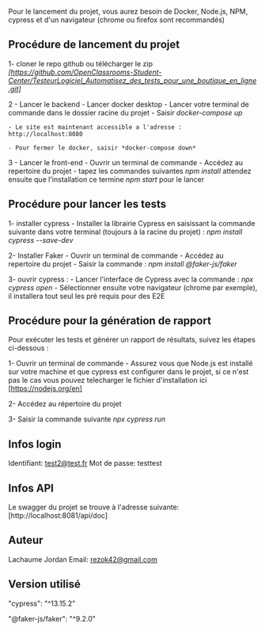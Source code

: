 Pour le lancement du projet, vous aurez besoin de Docker, Node.js, NPM, cypress et d'un navigateur (chrome ou firefox sont recommandés)

## Procédure de lancement du projet

1- cloner le repo github ou télécharger le zip *[https://github.com/OpenClassrooms-Student-Center/TesteurLogiciel_Automatisez_des_tests_pour_une_boutique_en_ligne.git]*

2 - Lancer le backend
    - Lancer docker desktop
    - Lancer votre terminal de commande dans le dossier racine du projet
       - Saisir *docker-compose up*
    
    - Le site est maintenant accessible a l'adresse : http://localhost:8080

    - Pour fermer le docker, saisir *docker-compose down*

3 - Lancer le front-end
        - Ouvrir un terminal de commande
        - Accédez au repertoire du projet
        - tapez les commandes suivantes
            *npm install* attendez ensuite que l'installation ce termine
            *npm start* pour le lancer


## Procédure pour lancer les tests

1- installer cypress
    - Installer la librairie Cypress en saisissant la commande suivante dans votre terminal (toujours à la racine du projet) :
        *npm install cypress --save-dev*

2- Installer Faker
    - Ouvrir un terminal de commande
    - Accédez au repertoire du projet
    - Saisir la commande : 
        *npm install @faker-js/faker*

3- ouvrir cypress : 
    - Lancer l'interface de Cypress avec la commande : 
        *npx cypress open*
    - Sélectionner ensuite votre navigateur (chrome par exemple), il installera tout seul les pré requis pour des E2E

## Procédure pour la génération de rapport

Pour exécuter les tests et générer un rapport de résultats, suivez les étapes ci-dessous : 

1- Ouvrir un terminal de commande
    - Assurez vous que Node.js est installé sur votre machine et que cypress est configurer dans le projet, si ce n'est pas le cas vous pouvez telecharger le fichier d'installation ici 
        [https://nodejs.org/en]

2- Accédez au répertoire du projet

3- Saisir la commande suivante
    *npx cypress run*

## Infos login

Identifiant: test2@test.fr
Mot de passe: testtest

## Infos API

Le swagger du projet se trouve à l'adresse suivante: [http://localhost:8081/api/doc]

## Auteur

Lachaume Jordan
Email: rezok42@gmail.com

## Version utilisé

"cypress": "^13.15.2"

"@faker-js/faker": "^9.2.0"

